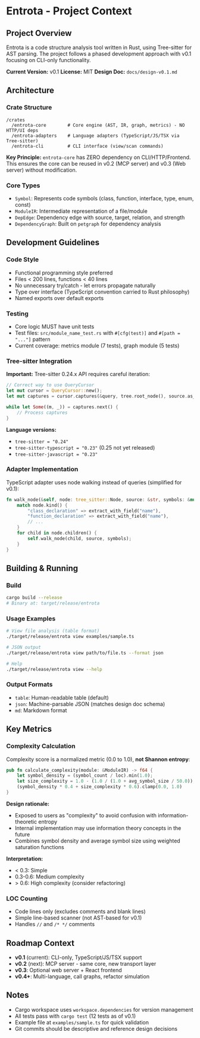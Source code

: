 # Entrota - Project Context

## Project Overview

Entrota is a code structure analysis tool written in Rust, using Tree-sitter for AST parsing. The project follows a phased development approach with v0.1 focusing on CLI-only functionality.

**Current Version:** v0.1
**License:** MIT
**Design Doc:** `docs/design-v0.1.md`

## Architecture

### Crate Structure

```
/crates
  /entrota-core        # Core engine (AST, IR, graph, metrics) - NO HTTP/UI deps
  /entrota-adapters    # Language adapters (TypeScript/JS/TSX via Tree-sitter)
  /entrota-cli         # CLI interface (view/scan commands)
```

**Key Principle:** `entrota-core` has ZERO dependency on CLI/HTTP/Frontend. This ensures the core can be reused in v0.2 (MCP server) and v0.3 (Web server) without modification.

### Core Types

- `Symbol`: Represents code symbols (class, function, interface, type, enum, const)
- `ModuleIR`: Intermediate representation of a file/module
- `DepEdge`: Dependency edge with source, target, relation, and strength
- `DependencyGraph`: Built on `petgraph` for dependency analysis

## Development Guidelines

### Code Style

- Functional programming style preferred
- Files < 200 lines, functions < 40 lines
- No unnecessary try/catch - let errors propagate naturally
- Type over interface (TypeScript convention carried to Rust philosophy)
- Named exports over default exports

### Testing

- Core logic MUST have unit tests
- Test files: `src/module_name_test.rs` with `#[cfg(test)]` and `#[path = "..."]` pattern
- Current coverage: metrics module (7 tests), graph module (5 tests)

### Tree-sitter Integration

**Important:** Tree-sitter 0.24.x API requires careful iteration:

```rust
// Correct way to use QueryCursor
let mut cursor = QueryCursor::new();
let mut captures = cursor.captures(&query, tree.root_node(), source.as_bytes());

while let Some((m, _)) = captures.next() {
    // Process captures
}
```

**Language versions:**
- `tree-sitter = "0.24"`
- `tree-sitter-typescript = "0.23"` (0.25 not yet released)
- `tree-sitter-javascript = "0.23"`

### Adapter Implementation

TypeScript adapter uses node walking instead of queries (simplified for v0.1):

```rust
fn walk_node(&self, node: tree_sitter::Node, source: &str, symbols: &mut Vec<Symbol>) {
    match node.kind() {
        "class_declaration" => extract_with_field("name"),
        "function_declaration" => extract_with_field("name"),
        // ...
    }
    for child in node.children() {
        self.walk_node(child, source, symbols);
    }
}
```

## Building & Running

### Build

```bash
cargo build --release
# Binary at: target/release/entrota
```

### Usage Examples

```bash
# View file analysis (table format)
./target/release/entrota view examples/sample.ts

# JSON output
./target/release/entrota view path/to/file.ts --format json

# Help
./target/release/entrota view --help
```

### Output Formats

- `table`: Human-readable table (default)
- `json`: Machine-parsable JSON (matches design doc schema)
- `md`: Markdown format

## Key Metrics

### Complexity Calculation

Complexity score is a normalized metric (0.0 to 1.0), **not Shannon entropy**:

```rust
pub fn calculate_complexity(module: &ModuleIR) -> f64 {
    let symbol_density = (symbol_count / loc).min(1.0);
    let size_complexity = 1.0 - (1.0 / (1.0 + avg_symbol_size / 50.0));
    (symbol_density * 0.4 + size_complexity * 0.6).clamp(0.0, 1.0)
}
```

**Design rationale:**
- Exposed to users as "complexity" to avoid confusion with information-theoretic entropy
- Internal implementation may use information theory concepts in the future
- Combines symbol density and average symbol size using weighted saturation functions

**Interpretation:**
- < 0.3: Simple
- 0.3-0.6: Medium complexity
- \> 0.6: High complexity (consider refactoring)

### LOC Counting

- Code lines only (excludes comments and blank lines)
- Simple line-based scanner (not AST-based for v0.1)
- Handles `//` and `/* */` comments

## Roadmap Context

- **v0.1** (current): CLI-only, TypeScript/JS/TSX support
- **v0.2** (next): MCP server - same core, new transport layer
- **v0.3**: Optional web server + React frontend
- **v0.4+**: Multi-language, call graphs, refactor simulation

## Notes

- Cargo workspace uses `workspace.dependencies` for version management
- All tests pass with `cargo test` (12 tests as of v0.1)
- Example file at `examples/sample.ts` for quick validation
- Git commits should be descriptive and reference design decisions
